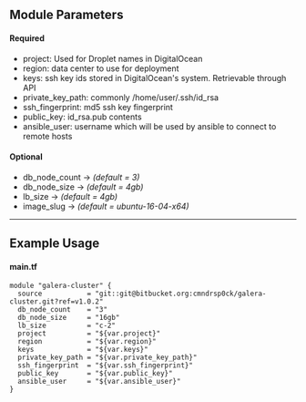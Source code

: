 ## Module Parameters

#### Required
* project: Used for Droplet names in DigitalOcean
* region: data center to use for deployment
* keys: ssh key ids stored in DigitalOcean's system. Retrievable through API
* private_key_path: commonly /home/user/.ssh/id_rsa
* ssh_fingerprint: md5 ssh key fingerprint
* public_key: id_rsa.pub contents
* ansible_user: username which will be used by ansible to connect to remote hosts

#### Optional
* db_node_count -> *(default = 3)*
* db_node_size -> *(default = 4gb)*
* lb_size -> *(default = 4gb)*
* image_slug -> *(default = ubuntu-16-04-x64)*

---

## Example Usage

#### main.tf

    module "galera-cluster" {
      source           = "git::git@bitbucket.org:cmndrsp0ck/galera-cluster.git?ref=v1.0.2"
      db_node_count    = "3"
      db_node_size     = "16gb"
      lb_size          = "c-2"
      project          = "${var.project}"
      region           = "${var.region}"
      keys             = "${var.keys}"
      private_key_path = "${var.private_key_path}"
      ssh_fingerprint  = "${var.ssh_fingerprint}"
      public_key       = "${var.public_key}"
      ansible_user     = "${var.ansible_user}"
    }
